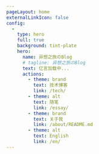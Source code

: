 ```yaml
---
pageLayout: home
externalLinkIcon: false
config:
  -
    type: hero
    full: true
    background: tint-plate
    hero:
      name: 异想之旅のBlog
      # tagline: 异想之旅のBlog
      text: 亿言加载中...
      actions:
        - theme: brand
          text: 技术博客
          link: /tech/
        - theme: alt
          text: 随笔
          link: /essay/
        - theme: brand
          text: 关于我
          link: /about/README.md
        - theme: alt
          text: English
          link: /en/
---
```

